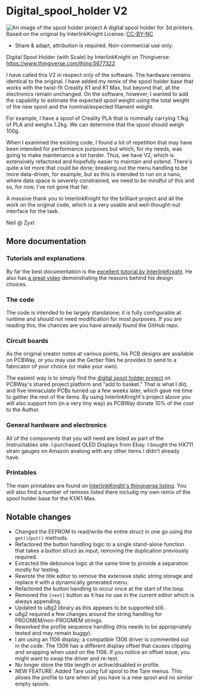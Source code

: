 # Digital_spool_holder V2

![An image of the spool holder project](https://img.thingiverse.com/cdn-cgi/image/fit=contain,quality=95,width=640/https://cdn.thingiverse.com/assets/a4/cd/1e/ce/07/large_display_8fc11203-5cf1-4a74-8cd6-9984aafc7cdd.jpeg)
A digital spool holder for 3d printers. Based on the original by InterlinkKnight
License: [CC-BY-NC](https://creativecommons.org/licenses/by-nc/4.0/)

* Share & adapt, attribution is required. Non-commercial use only.

Digital Spool Holder (with Scale) by InterlinkKnight on Thingiverse: <https://www.thingiverse.com/thing:5677322>

I have called this V2 in respect only of the software. The hardware remains identical to the original. I have added my remix of the spool holder base that works with the twist-fit Creality K1 and K1 Max, but beyond that, all the electronics remain unchanged. On the software, however, I wanted to add the capability to estimate the expected spool weight using the total weight of the new spool and the nominal/expected filament weight.

For example, I have a spool of Creality PLA that is nominally carrying 1.1kg of PLA and weighs 1.2kg. We can determine that the spool should weigh 100g.

When I examined the existing code, I found a lot of repetition that may have been intended for performance purposes but which, for my needs, was going to make maintenance a lot harder. Thus, we have V2, which is extensively refactored and hopefully easier to maintain and extend. There's quite a lot more that could be done; breaking out the menu handling to be more data-driven, for example, but as this is intended to run on a nano, where data space is severely constrained, we need to be mindful of this and so, for now, I've not gone that far.

A massive thank you to InterlinkKnight for the brilliant project and all the work on the original code, which is a very usable and well-thought-out interface for the task.

Neil @ Zyxt

## More documentation

### Tutorials and explanations

By far the best documentation is the [excellent tutorial by InterlinkKnight](https://www.instructables.com/Digital-Spool-Holder-with-Scale/). He also has [a great video](https://www.youtube.com/watch?v=WO-hR7okl3k&ab_channel=InterlinkKnight) demonstrating the reasons behind his design choices.

### The code

The code is intended to be largely standalone; it is fully configurable at runtime and should not need modification for most purposes. If you are reading this, the chances are you have already found the GitHub repo.

### Circuit boards

As the original creator notes at various points, his PCB designs are available on PCBWay, or you may use the Gerber files he provides to send to a fabricator of your choice (or make your own).

The easiest way is to simply find the [digital spool holder project](https://www.pcbway.com/project/shareproject/Digital_Spool_Holder_with_Scale_3b6cab54.html) on PCBWay's shared project platform and "add to basket." That is what I did, and five immaculate PCBs turned up a few weeks later, which gave me time to gather the rest of the items. By using InterlinkKnight's project above you will also support him (in a very tiny way) as PCBWay donate 10% of the cost to the Author.

### General hardware and electronics

All of the components that you will need are listed as part of the Instructables site. I purchased OLED Displays from Ebay. I bought the HX711 strain gauges on Amazon analong with any other items I didn't already have.

### Printables

The main printables are found on [InterlinkKnight's thingiverse listing](https://www.thingiverse.com/thing:5677322). You will also find a number of remixes listed there includig my own remix of the spool holder base for the K1/K1 Max.

## Notable changes

* Changed the EEPROM to read/write the entire struct in one go using the `get()`/`put()` methods.
* Refactored the button handling logic to a single stand-alone function that takes a button struct as input, removing the duplication previously required.
* Extracted the debounce logic at the same time to provide a separation mostly for testing.
* Rewrote the title editor to remove the extensive static string storage and replace it with a dynamically generated menu.
* Refactored the button handling to occur once at the start of the loop.
* Removed the `[next]` button as it has no use in the current editor which is always appending.
* Updated to u8g2 library as this appears to be supported still.
* u8g2 required a few changes around the string handling for PROGMEM/non-PROGMEM strings.
* Reworked the profile sequence handling (this needs to be appropriately tested and may remain buggy).
* I am using an 1106 display; a compatible 1306 driver is commented out in the code. The 1306 has a different display offset that causes clipping and wrapping when used on the 1106. If you notice an offset issue, you might want to swap the driver and re-test.
* No longer store the title length or active/disabled in profile.
* NEW FEATURE: Added Tare using full spool to the Tare menus. This allows the profile to tare when all you have is a new spool and no similar empty spools.
